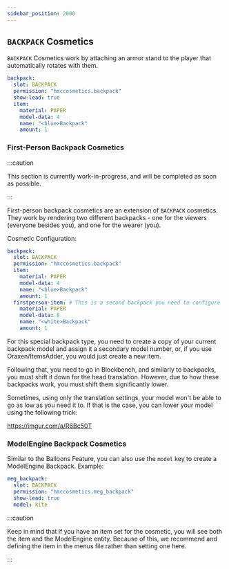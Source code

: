 ```yaml
---
sidebar_position: 2000
---
```


## `BACKPACK` Cosmetics
`BACKPACK` Cosmetics work by attaching an armor stand to the player that automatically rotates with them. 

```yaml
backpack:
  slot: BACKPACK
  permission: "hmccosmetics.backpack"
  show-lead: true
  item:
    material: PAPER
    model-data: 4
    name: "<blue>Backpack"
    amount: 1
```

### First-Person Backpack Cosmetics

:::caution

This section is currently work-in-progress, and will be completed as soon as possible.

:::

First-person backpack cosmetics are an extension of `BACKPACK` cosmetics. They work by rendering two different backpacks - one for the viewers (everyone besides you), and one for the wearer (you).

Cosmetic Configuration:

```yaml
backpack:
  slot: BACKPACK
  permission: "hmccosmetics.backpack"
  item:
    material: PAPER
    model-data: 4
    name: "<blue>Backpack"
    amount: 1
  firstperson-item: # This is a second backpack you need to configure
    material: PAPER
    model-data: 8
    name: "<white>Backpack"
    amount: 1
```

For this special backpack type, you need to create a copy of your current backpack model and assign it a secondary model number, or, if you use Oraxen/ItemsAdder, you would just create a new item.

Following that, you need to go in Blockbench, and similarly to backpacks, you must shift it down for the head translation. However, due to how these backpacks work, you must shift them significantly lower.

Sometimes, using only the translation settings, your model won't be able to go as low as you need it to. If that is the case, you can lower your model using the following trick:

https://imgur.com/a/R6Bc50T

### ModelEngine Backpack Cosmetics

Similar to the Balloons Feature, you can also use the `model` key to create a ModelEngine Backpack.
Example:
```yaml
meg_backpack:
  slot: BACKPACK
  permission: "hmccosmetics.meg_backpack"
  show-lead: true
  model: kite
```

:::caution

Keep in mind that if you have an item set for the cosmetic, you will see both the item and the ModelEngine entity.
Because of this, we recommend and defining the item in the menus file rather than setting one here.

:::